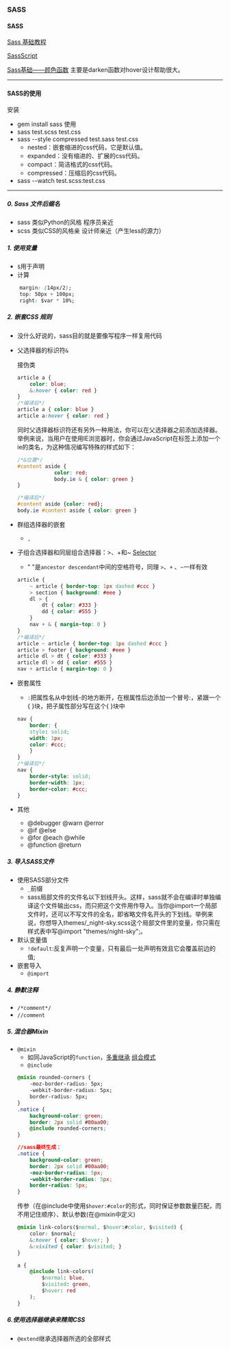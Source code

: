 ### SASS
#### SASS

[Sass 基础教程](http://www.sasschina.com/guide/)

[SassScript](http://sass-lang.com/documentation/file.SASS_REFERENCE.html)

[Sass基础——颜色函数](https://www.w3cplus.com/preprocessor/sass-color-function.html)
主要是darken函数对hover设计帮助很大。

---
#### SASS的使用
安装
- gem install sass
使用
- sass test.scss test.css
- sass --style compressed test.sass test.css
    - nested：嵌套缩进的css代码，它是默认值。
    - expanded：没有缩进的、扩展的css代码。
    - compact：简洁格式的css代码。
    - compressed：压缩后的css代码。
- sass --watch test.scss:test.css

---
##### 0. Sass 文件后缀名

- sass 类似Python的风格 程序员亲近
- scss 类似CSS的风格亲 设计师亲近（产生less的源力）

##### 1. 使用变量
- `$`用于声明
- 计算
```css
    margin: (14px/2);
    top: 50px + 100px;
    right: $var * 10%;
```

##### 2. 嵌套CSS 规则
- 没什么好说的，sass目的就是要像写程序一样复用代码
- 父选择器的标识符`&`
    
    接伪类
    ```css
    article a {
        color: blue;
        &:hover { color: red }
    }
    /*编译后*/
    article a { color: blue }
    article a:hover { color: red }
    ```
    同时父选择器标识符还有另外一种用法，你可以在父选择器之前添加选择器。举例来说，当用户在使用IE浏览器时，你会通过JavaScript在<body>标签上添加一个ie的类名，为这种情况编写特殊的样式如下：
    ```css
    /*&位置*/
    #content aside {
                color: red;
                body.ie & { color: green }
    }

    /*编译后*/
    #content aside {color: red};
    body.ie #content aside { color: green }
    ```
- 群组选择器的嵌套
    - `,`
    
- 子组合选择器和同层组合选择器：>、+和~  [Selector](./jQuery.html)
    - " "是`ancestor descendant`中间的空格符号，同理 `>`、`+` 、`~`一样有效
    ```css
    article {
        ~ article { border-top: 1px dashed #ccc }
        > section { background: #eee }
        dl > {
            dt { color: #333 }
            dd { color: #555 }
        }
        nav + & { margin-top: 0 }
    }
    /*编译后*/
    article ~ article { border-top: 1px dashed #ccc }
    article > footer { background: #eee }
    article dl > dt { color: #333 }
    article dl > dd { color: #555 }
    nav + article { margin-top: 0 }
    ```
- 嵌套属性
    - `:`把属性名从中划线-的地方断开，在根属性后边添加一个冒号:，紧跟一个{ }块，把子属性部分写在这个{ }块中
    ```css
    nav {
        border: {
        style: solid;
        width: 1px;
        color: #ccc;
        }
    }
    /*编译后*/
    nav {
        border-style: solid;
        border-width: 1px;
        border-color: #ccc;
    }
    ```
- 其他
    - @debugger @warn @error
    - @if @else
    - @for @each @while
    - @function @return 

    

##### 3. 导入SASS文件
- 使用SASS部分文件
    - `_`前缀
    - sass局部文件的文件名以下划线开头。这样，sass就不会在编译时单独编译这个文件输出css，而只把这个文件用作导入。当你@import一个局部文件时，还可以不写文件的全名，即省略文件名开头的下划线。举例来说，你想导入themes/_night-sky.scss这个局部文件里的变量，你只需在样式表中写@import "themes/night-sky";。
- 默认变量值
    - `!default`:反复声明一个变量，只有最后一处声明有效且它会覆盖前边的值;
- 嵌套导入
    - `@import`

##### 4. 静默注释
- `/*comment*/`
- `//comment`

##### 5. 混合器Mixin
- `@mixin`
    - 如同JavaScript的`function`，[多重继承](https://www.liaoxuefeng.com/wiki/0014316089557264a6b348958f449949df42a6d3a2e542c000/0014318680104044a55f4a9dbf8452caf71e8dc68b75a18000)
    [组合模式](https://en.wikipedia.org/wiki/Composite_pattern)
    - `@include`
    ```css
    @mixin rounded-corners {
        -moz-border-radius: 5px;
        -webkit-border-radius: 5px;
        border-radius: 5px;
    }
    .notice {
        background-color: green;
        border: 2px solid #00aa00;
        @include rounded-corners;
    }

    //sass最终生成：
    .notice {
        background-color: green;
        border: 2px solid #00aa00;
        -moz-border-radius: 5px;
        -webkit-border-radius: 5px;
        border-radius: 5px;
    }

    ```
    传参（在@include中使用`$hover:#color`的形式，同时保证参数数量匹配，而不用记住顺序）、默认参数(在@mixin中定义)
    ```css
    @mixin link-colors($normal, $hover:#color, $visited) {
        color: $normal;
        &:hover { color: $hover; }
        &:visited { color: $visited; }
    }

    a {
        @include link-colors(
            $normal: blue,
            $visited: green,
            $hover: red
        );
    }    
    ```

##### 6.使用选择器继承来精简CSS
- `@extend`继承选择器所选的全部样式


